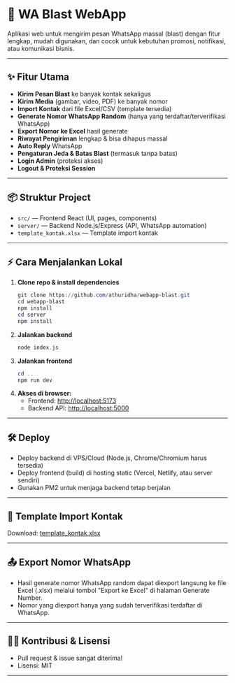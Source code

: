 ﻿# 🚀 WA Blast WebApp

Aplikasi web untuk mengirim pesan WhatsApp massal (blast) dengan fitur lengkap, mudah digunakan, dan cocok untuk kebutuhan promosi, notifikasi, atau komunikasi bisnis.

---

## ✨ Fitur Utama
- **Kirim Pesan Blast** ke banyak kontak sekaligus
- **Kirim Media** (gambar, video, PDF) ke banyak nomor
- **Import Kontak** dari file Excel/CSV (template tersedia)
- **Generate Nomor WhatsApp Random** (hanya yang terdaftar/terverifikasi WhatsApp)
- **Export Nomor ke Excel** hasil generate
- **Riwayat Pengiriman** lengkap & bisa dihapus massal
- **Auto Reply** WhatsApp
- **Pengaturan Jeda & Batas Blast** (termasuk tanpa batas)
- **Login Admin** (proteksi akses)
- **Logout & Proteksi Session**

---

## 📦 Struktur Project
- `src/` — Frontend React (UI, pages, components)
- `server/` — Backend Node.js/Express (API, WhatsApp automation)
- `template_kontak.xlsx` — Template import kontak

---

## ⚡️ Cara Menjalankan Lokal
1. **Clone repo & install dependencies**
   ```powershell
   git clone https://github.com/athuridha/webapp-blast.git
   cd webapp-blast
   npm install
   cd server
   npm install
   ```
2. **Jalankan backend**
   ```powershell
   node index.js
   ```
3. **Jalankan frontend**
   ```powershell
   cd ..
   npm run dev
   ```
4. **Akses di browser:**
   - Frontend: [http://localhost:5173](http://localhost:3000)
   - Backend API: [http://localhost:5000](http://localhost:5000)

---

## 🛠️ Deploy
- Deploy backend di VPS/Cloud (Node.js, Chrome/Chromium harus tersedia)
- Deploy frontend (build) di hosting static (Vercel, Netlify, atau server sendiri)
- Gunakan PM2 untuk menjaga backend tetap berjalan

---

## 📄 Template Import Kontak
Download: [template_kontak.xlsx](./template_kontak.xlsx)

---

## 📤 Export Nomor WhatsApp
- Hasil generate nomor WhatsApp random dapat diexport langsung ke file Excel (.xlsx) melalui tombol "Export ke Excel" di halaman Generate Number.
- Nomor yang diexport hanya yang sudah terverifikasi terdaftar di WhatsApp.

---

## 👨‍💻 Kontribusi & Lisensi
- Pull request & issue sangat diterima!
- Lisensi: MIT

---

